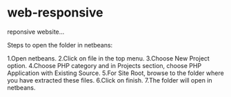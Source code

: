 # web-responsive
reponsive website...

Steps to open the folder in netbeans:

  1.Open netbeans.
  2.Click on file in the top menu.
  3.Choose New Project option.
  4.Choose PHP category and in Projects section, choose PHP Application with Existing Source.
  5.For Site Root, browse to the folder where you have extracted these files.
  6.Click on finish.
  7.The folder will open in netbeans.
